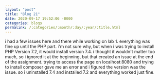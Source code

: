 ```yaml
---
layout: "post"
title: "Blog 21"
date: 2020-09-17 19:52:06 -0000
categories: blogs
permalink: /:categories/:month/:day/:year/:title.html
---
```

i had a few issues here and there while working on lab 1.  everything was fine up until the PHP part.  i'm not sure why, but when i was trying to install PHP Version 7.2, it would install version 7.4.  i thought it wouldn't matter too much, so i ignored it at the beginning, but that created an issue at the end of the assignment.  trying to access the page on localhost:8080 and trying to install composer gave me an error and i figured the version was the issue.  so i uninstalled 7.4 and installed 7.2 and everything worked just fine.